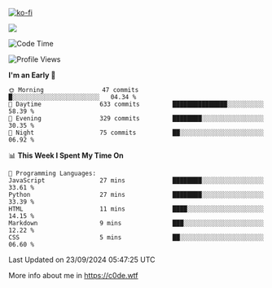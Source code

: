 [![ko-fi](https://ko-fi.com/img/githubbutton_sm.svg)](https://ko-fi.com/Z8Z4Y2LKX)

<a href="https://wakatime.com"><img src="https://wakatime.com/share/@c0dezin/b7f18a7c-ab3a-40b8-8bc7-b1b7bf71f1d6.svg" /></a>

<!--START_SECTION:waka-->
![Code Time](http://img.shields.io/badge/Code%20Time-107%20hrs%2027%20mins-blue)

![Profile Views](http://img.shields.io/badge/Profile%20Views-0-blue)

**I'm an Early 🐤** 

```text
🌞 Morning                47 commits          █░░░░░░░░░░░░░░░░░░░░░░░░   04.34 % 
🌆 Daytime                633 commits         ███████████████░░░░░░░░░░   58.39 % 
🌃 Evening                329 commits         ████████░░░░░░░░░░░░░░░░░   30.35 % 
🌙 Night                  75 commits          ██░░░░░░░░░░░░░░░░░░░░░░░   06.92 % 
```


📊 **This Week I Spent My Time On** 

```text
💬 Programming Languages: 
JavaScript               27 mins             ████████░░░░░░░░░░░░░░░░░   33.61 % 
Python                   27 mins             ████████░░░░░░░░░░░░░░░░░   33.39 % 
HTML                     11 mins             ████░░░░░░░░░░░░░░░░░░░░░   14.15 % 
Markdown                 9 mins              ███░░░░░░░░░░░░░░░░░░░░░░   12.22 % 
CSS                      5 mins              ██░░░░░░░░░░░░░░░░░░░░░░░   06.60 % 
```


 Last Updated on 23/09/2024 05:47:25 UTC
<!--END_SECTION:waka-->

More info about me in https://c0de.wtf
